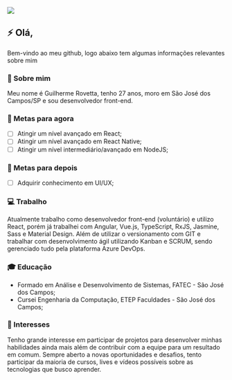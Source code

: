 <p>
  <a alt="Guilherme de Almeida Rovetta Linkedin" href="https://www.linkedin.com/in/guilherme-rovetta-381a89b0">
  <img src="https://img.shields.io/badge/LinkedIn-Guilherme%20Rovetta-blue?logo=linkedin"/></a>
</p>

## :zap: Olá,
Bem-vindo ao meu github, logo abaixo tem algumas informações relevantes sobre mim

### :scroll: Sobre mim 
Meu nome é Guilherme Rovetta, tenho 27 anos, moro em São José dos Campos/SP e sou desenvolvedor front-end.

### :memo: Metas para agora
- [ ] Atingir um nível avançado em React;
- [ ] Atingir um nível avançado em React Native;
- [ ] Atingir um nível intermediário/avançado em NodeJS;

### :telescope: Metas para depois 
- [ ] Adquirir conhecimento em UI/UX;

### :computer: Trabalho 
Atualmente trabalho como desenvolvedor front-end (voluntário) e utilizo React, porém já trabalhei com Angular, Vue.js, TypeScript, RxJS, Jasmine, Sass e Material Design. Além de utilizar o versionamento com GIT e trabalhar com desenvolvimento ágil utilizando Kanban e SCRUM, sendo gerenciado tudo pela plataforma Azure DevOps.

### :mortar_board: Educação 
- Formado em Análise e Desenvolvimento de Sistemas, FATEC - São José dos Campos;
- Cursei Engenharia da Computação, ETEP Faculdades - São José dos Campos;

### :mag_right: Interesses 
Tenho grande interesse em participar de projetos para desenvolver minhas habilidades ainda mais além de contribuir com a equipe para um resultado em comum. Sempre aberto a novas oportunidades e desafios, tento participar da maioria de cursos, lives e vídeos possíveis sobre as tecnologias que busco aprender. 
